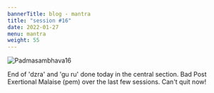 ```yaml
---
bannerTitle: blog - mantra
title: "session #16"
date: 2022-01-27
menu: mantra
weight: 55
---
```


![Padmasambhava16](/images/mani/padmasambhava/ps16.jpg)  


End of 'dzra' and 'gu ru' done today in the central section. Bad Post
Exertional Malaise (pem) over the last few sessions. Can't quit now!
